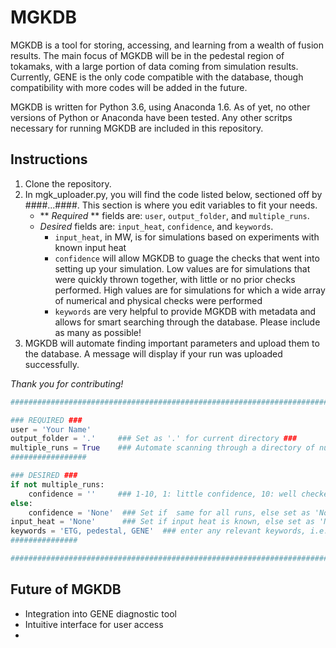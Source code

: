 # **MGKDB**
MGKDB is a tool for storing, accessing, and learning from a wealth of fusion results.  The main focus of MGKDB will be in the pedestal region of tokamaks, with a large portion of data coming from simulation results.  Currently, GENE is the only code compatible with the database, though compatibility with more codes will be added in the future.

MGKDB is written for Python 3.6, using Anaconda 1.6.  As of yet, no other versions of Python or Anaconda have been tested.  Any other scritps necessary for running MGKDB are included in this repository.

## **Instructions**
1. Clone the repository.
2. In mgk_uploader.py, you will find the code listed below, sectioned off by ####...####.  This section is where you edit variables to fit your needs.  
	* ** *Required* ** fields are: ```user```, ```output_folder```, and ```multiple_runs```.  
	* *Desired* fields are: ```input_heat```, ```confidence```, and ```keywords```.  
		* ```input_heat```, in MW, is for simulations based on experiments with known input heat
		* ```confidence``` will allow MGKDB to guage the checks that went into setting up your simulation.  Low values are for simulations that were quickly thrown together, with little or no prior checks performed.  High values are for simulations for which a wide array of numerical and physical checks were performed
		* ```keywords``` are very helpful to provide MGKDB with metadata and allows for smart searching through the database.  Please include as many as possible!
3. MGKDB will automate finding important parameters and upload them to the database.  A message will display if your run was uploaded successfully.  

*Thank you for contributing!*
```python 
########################################################################

### REQUIRED ###
user = 'Your Name'
output_folder = '.'     ### Set as '.' for current directory ###
multiple_runs = True    ### Automate scanning through a directory of numerous runs ###
#################

### DESIRED ###
if not multiple_runs:
    confidence = ''     ### 1-10, 1: little confidence, 10: well checked ###
else:
    confidence = 'None'  ### Set if  same for all runs, else set as 'None' ###
input_heat = 'None'      ### Set if input heat is known, else set as 'None' ###
keywords = 'ETG, pedestal, GENE'  ### enter any relevant keywords, i.e., ETG, ITG, pedestal, core ###
###############

########################################################################
```
## Future of MGKDB
* Integration into GENE diagnostic tool
* Intuitive interface for user access
* 



	